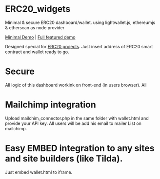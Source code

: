 # ERC20_widgets
Minimal &amp; secure ERC20 dashboard/wallet. using lightwallet.js, ethereumjs &amp; etherscan as node provider

<a href="">Minimal Demo</a> | <a href="">Full featured demo</a>

Designed special for <a href="http://ethereum.org/token">ERC20 projects</a>. Just insert address of ERC20 smart contract and wallet ready to go. 

# Secure
All logic of this dashboard workink on front-end (in users browser). All

# Mailchimp integration
Upload mailchim_connector.php in the same folder with wallet.html and provide your API key. All users will be add his email to mailer List on mailchimp.

# Easy EMBED integration to any sites and site builders (like Tilda). 
Just embed wallet.html to iframe. 
